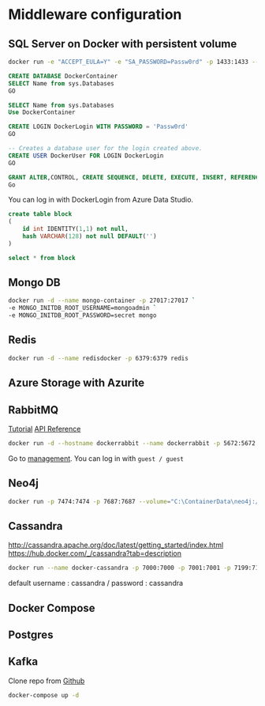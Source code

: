 # Middleware configuration

## SQL Server on Docker with persistent volume

```sh
docker run -e "ACCEPT_EULA=Y" -e "SA_PASSWORD=Passw0rd" -p 1433:1433 --name dockersql -v "C:\ContainerData\mssql:/var/opt/mssql"  -d mcr.microsoft.com/mssql/server:2017-CU8-ubuntu
```

```sql
CREATE DATABASE DockerContainer
SELECT Name from sys.Databases
GO

SELECT Name from sys.Databases
Use DockerContainer

CREATE LOGIN DockerLogin WITH PASSWORD = 'Passw0rd'
GO  

-- Creates a database user for the login created above.  
CREATE USER DockerUser FOR LOGIN DockerLogin
GO  

GRANT ALTER,CONTROL, CREATE SEQUENCE, DELETE, EXECUTE, INSERT, REFERENCES, SELECT, TAKE OWNERSHIP, UPDATE on SCHEMA::dbo to DockerUser
Go
```

You can log in with DockerLogin from Azure Data Studio.

```sql
create table block
(
    id int IDENTITY(1,1) not null,
    hash VARCHAR(128) not null DEFAULT('')
)

select * from block
```

## Mongo DB

```sh
docker run -d --name mongo-container -p 27017:27017 `
-e MONGO_INITDB_ROOT_USERNAME=mongoadmin `
-e MONGO_INITDB_ROOT_PASSWORD=secret mongo
```

## Redis

```sh
docker run -d --name redisdocker -p 6379:6379 redis
```

## Azure Storage with Azurite

## RabbitMQ

[Tutorial](https://www.rabbitmq.com/tutorials/tutorial-one-dotnet.html)
[API Reference](https://www.rabbitmq.com/dotnet-api-guide.html#major-api-elements)

```sh
docker run -d --hostname dockerrabbit --name dockerrabbit -p 5672:5672 -p 15672:15672 rabbitmq:3-management
```

Go to [management](http://localhost:15672). You can log in with `guest / guest`

## Neo4j

```sh
docker run -p 7474:7474 -p 7687:7687 --volume="C:\ContainerData\neo4j:/data" neo4j
```

## Cassandra

http://cassandra.apache.org/doc/latest/getting_started/index.html
https://hub.docker.com/_/cassandra?tab=description

```sh
docker run --name docker-cassandra -p 7000:7000 -p 7001:7001 -p 7199:7199 -p 9042:9042 -p 9160:9160 -d cassandra:latest
```

default username : cassandra / password : cassandra

## Docker Compose

## Postgres

## Kafka

Clone repo from [Github](https://github.com/wurstmeister/kafka-docker)

```sh
docker-compose up -d
```
